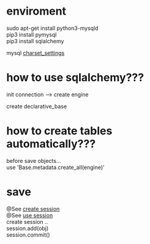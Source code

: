 # enviroment
sudo apt-get install python3-mysqld  
pip3 install pymysql  
pip3 install sqlalchemy  

mysql [charset_settings](charset_settings)


# how to use sqlalchemy???

init connection --> create engine  

create declarative_base

# how to create tables automatically???
before save objects...  
use 'Base.metadata.create_all(engine)'

# save  
@See [create session](DB.py)  
@See [use session](../pipelines.py)  
create session ..  
session.add(obj)  
session.commit() 